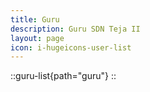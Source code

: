 ```yaml
---
title: Guru
description: Guru SDN Teja II
layout: page
icon: i-hugeicons-user-list
---
```


::guru-list{path="guru"}
::
